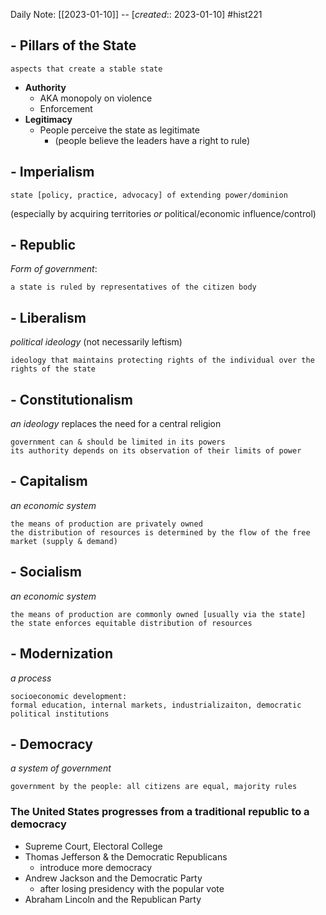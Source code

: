 Daily Note: [[2023-01-10]] -- [*created*:: 2023-01-10] #hist221

## - Pillars of the State

	aspects that create a stable state

- **Authority**
	- AKA monopoly on violence
	- Enforcement
- **Legitimacy**
	- People perceive the state as legitimate
		- (people believe the leaders have a right to rule)

## - Imperialism

	state [policy, practice, advocacy] of extending power/dominion

(especially by acquiring territories *or* political/economic influence/control)

## - Republic
*Form of government*:

	a state is ruled by representatives of the citizen body

## - Liberalism
*political ideology*   (not necessarily leftism)

	ideology that maintains protecting rights of the individual over the rights of the state

## - Constitutionalism
*an ideology*   replaces the need for a central religion

	government can & should be limited in its powers
	its authority depends on its observation of their limits of power

## - Capitalism
*an economic system*

	the means of production are privately owned
	the distribution of resources is determined by the flow of the free market (supply & demand)

## - Socialism
*an economic system*

	the means of production are commonly owned [usually via the state]
	the state enforces equitable distribution of resources

## - Modernization
*a process*

	socioeconomic development:
	formal education, internal markets, industrializaiton, democratic political institutions

## - Democracy
*a system of government*

	government by the people: all citizens are equal, majority rules

### The United States progresses from a traditional republic to a democracy

- Supreme Court, Electoral College
- Thomas Jefferson & the Democratic Republicans
	- introduce more democracy
- Andrew Jackson and the Democratic Party
	- after losing presidency with the popular vote
- Abraham Lincoln and the Republican Party